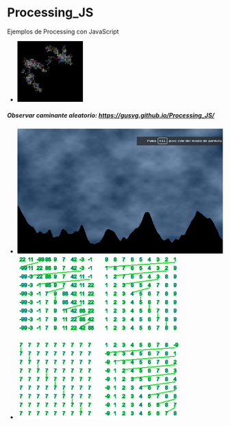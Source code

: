 # Processing_JS

Ejemplos de Processing con JavaScript
* ![sketch](/muestras/sketch.jpg)
##### Observar caminante aleatorio: https://gusvg.github.io/Processing_JS/

* ![sketch5](/muestras/sketch5.jpg)
* ![sketch7](/muestras/sketch7.png)
